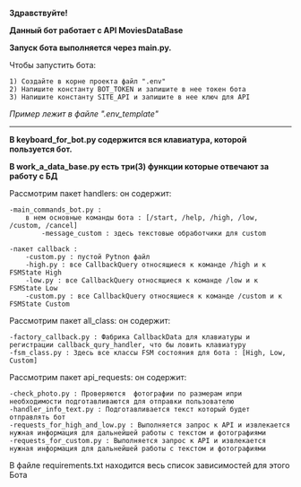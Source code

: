 **Здравствуйте!**

**Данный бот работает с API MoviesDataBase**

**Запуск бота выполняется через main.py.**

Чтобы запустить бота:

    1) Создайте в корне проекта файл ".env"
    2) Напишите константу BOT_TOKEN и запишите в нее токен бота
    3) Напишите константу SITE_API и запишите в нее ключ для API
_Пример лежит в файле ".env_template"_
___
**В keyboard_for_bot.py содержится вся клавиатура, которой пользуется бот.**

**В work_a_data_base.py есть три(3) функции которые отвечают за работу с БД**

Рассмотрим пакет handlers: он содержит:

	-main_commands_bot.py :
		в нем основные команды бота : [/start, /help, /high, /low, /custom, /cancel]
            -message_custom : здесь текстовые обработчики для custom

	-пакет callback : 
		-custom.py : пустой Pytnon файл
		-high.py : все CallbackQuery относящиеся к команде /high и к FSMState High 
		-low.py : все CallbackQuery относящиеся к команде /low и к FSMState Low
		-custom.py : все CallbackQuery относящиеся к команде /custom и к FSMState Custom

Рассмотрим пакет all_class: он содержит:

	-factory_callback.py : Фабрика CallbackData для клавиатуры и регистрации callback_qury_handler, что бы ловить клавиатуру
	-fsm_class.py : Здесь все классы FSM состояния для бота : [High, Low, Custom]

Рассмотрим пакет api_requests: он содержит:

	-check_photo.py : Проверяются  фотографии по размерам ипри необходимости подготавливаются для отправки пользователю
	-handler_info_text.py : Подготавливается текст который будет отправлять бот
	-requests_for_high_and_low.py : Выполняется запрос к API и извлекается нужная информация для дальнейшей работы с текстом и фотографиями
    -requests_for_custom.py : Выполняется запрос к API и извлекается нужная информация для дальнейшей работы с текстом и фотографиями

В файле requirements.txt находится весь список зависимостей для этого Бота